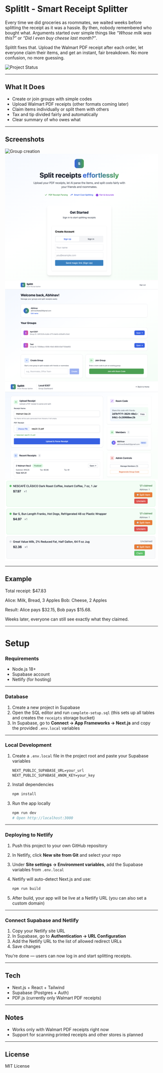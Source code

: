 # SplitIt - Smart Receipt Splitter

Every time we did groceries as roommates, we waited weeks before splitting the receipt as it was a hassle. By then, nobody remembered who bought what. Arguments started over simple things like *“Whose milk was this?”* or *“Did I even buy cheese last month?”*.

SplitIt fixes that. Upload the Walmart PDF receipt after each order, let everyone claim their items, and get an instant, fair breakdown. No more confusion, no more guessing.


![Project Status](https://img.shields.io/badge/Status-Production%20Ready-green)

---

## What It Does

* Create or join groups with simple codes
* Upload Walmart PDF receipts (other formats coming later)
* Claim items individually or split them with others
* Tax and tip divided fairly and automatically
* Clear summary of who owes what

---

## Screenshots

![Group creation](/images/0.png)
![Login page](/images/1.png)
![Uploading a receipt](/images/2.png)
![Claiming items](/images/3.png)
![Final expense summary](/images/4.png)


---

## Example

Total receipt: $47.83

Alice: Milk, Bread, 3 Apples
Bob: Cheese, 2 Apples

Result: Alice pays $32.15, Bob pays $15.68.

Weeks later, everyone can still see exactly what they claimed.

---
# Setup

### Requirements

* Node.js 18+
* Supabase account
* Netlify (for hosting)

---

### Database

1. Create a new project in Supabase
2. Open the SQL editor and run `complete-setup.sql` (this sets up all tables and creates the `receipts` storage bucket)
3. In Supabase, go to **Connect → App Frameworks → Next.js** and copy the provided `.env.local` variables

---

### Local Development

1. Create a `.env.local` file in the project root and paste your Supabase variables

   ```env
   NEXT_PUBLIC_SUPABASE_URL=your_url
   NEXT_PUBLIC_SUPABASE_ANON_KEY=your_key
   ```

2. Install dependencies

   ```bash
   npm install
   ```

3. Run the app locally

   ```bash
   npm run dev
   # Open http://localhost:3000
   ```

---

### Deploying to Netlify

1. Push this project to your own GitHub repository
2. In Netlify, click **New site from Git** and select your repo
3. Under **Site settings → Environment variables**, add the Supabase variables from `.env.local`
4. Netlify will auto-detect Next.js and use:

   ```bash
   npm run build
   ```
5. After build, your app will be live at a Netlify URL (you can also set a custom domain)

---

### Connect Supabase and Netlify

1. Copy your Netlify site URL
2. In Supabase, go to **Authentication → URL Configuration**
3. Add the Netlify URL to the list of allowed redirect URLs
4. Save changes

You’re done — users can now log in and start splitting receipts.
 
---


## Tech

* Next.js + React + Tailwind
* Supabase (Postgres + Auth)
* PDF.js (currently only Walmart PDF receipts)

---

## Notes

* Works only with Walmart PDF receipts right now
* Support for scanning printed receipts and other stores is planned

---

## License

MIT License
